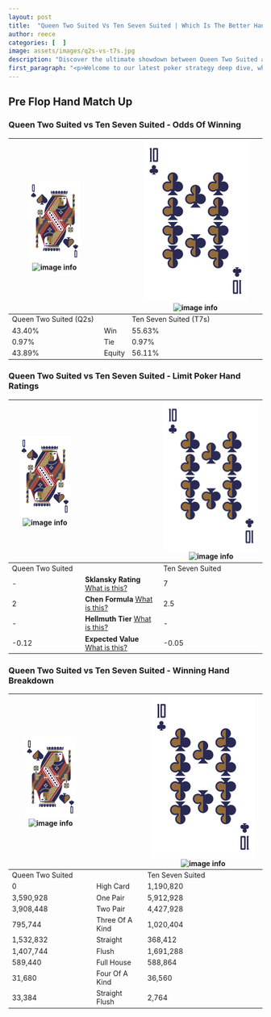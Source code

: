 ```yaml
---
layout: post
title:  "Queen Two Suited Vs Ten Seven Suited | Which Is The Better Hand In Poker? A Complete Guide"
author: reece
categories: [  ]
image: assets/images/q2s-vs-t7s.jpg
description: "Discover the ultimate showdown between Queen Two Suited and Ten Seven Suited in poker! Uncover the odds, strategies, and scenarios where one hand triumphs over the other. Get ready to up your poker game with this thrilling analysis."
first_paragraph: "<p>Welcome to our latest poker strategy deep dive, where we're pitting two distinct hands against each other in a high-stakes showdown: Queen Two Suited vs Ten Seven Suited.</p><p>In the dynamic world of poker, every decision counts, and knowing which hand holds the upper hand is key to your success at the table.</p><p>In this article, we'll dissect these two hands, explore the scenarios where one dominates the other, and equip you with the knowledge to make strategic choices that can tip the odds in your favor.</p><p>Get ready to unravel the intriguing dynamics of these poker hands and elevate your game to new heights.</p>"
---
```




[comment]: # (sp0)

## Pre Flop Hand Match Up

<div class="table hand-ratings" markdown="1"> 



### Queen Two Suited vs Ten Seven Suited - Odds Of Winning


    
| ![image info](assets/images/hand1/Q.png) ![image info](assets/images/hand1/2s.png) |  | ![image info](assets/images/hand2/T.png) ![image info](assets/images/hand2/7s.png) |
| -------- | -------- | -------- |
| Queen Two Suited (Q2s) |  | Ten Seven Suited (T7s) |
| 43.40% | Win | 55.63% |
| 0.97% | Tie | 0.97% |
| 43.89% | Equity | 56.11% |




[comment]: # (sp1)



### Queen Two Suited vs Ten Seven Suited - Limit Poker Hand Ratings


    
| ![image info](assets/images/hand1/Q.png) ![image info](assets/images/hand1/2s.png) |  | ![image info](assets/images/hand2/T.png) ![image info](assets/images/hand2/7s.png) |
| -------- | -------- | -------- |
| Queen Two Suited |  | Ten Seven Suited |
| - | **Sklansky Rating** [What is this?](/sklansky-rating-explained) | 7 |
| 2 | **Chen Formula** [What is this?](/chen-formula-explained) | 2.5 |
| - | **Hellmuth Tier** [What is this?](/Hellmuth-tier-explained) | - |
| -0.12 | **Expected Value** [What is this?](/expected-value-explained) | -0.05 |




[comment]: # (sp2)



### Queen Two Suited vs Ten Seven Suited - Winning Hand Breakdown


    
| ![image info](assets/images/hand1/Q.png) ![image info](assets/images/hand1/2s.png) |  | ![image info](assets/images/hand2/T.png) ![image info](assets/images/hand2/7s.png) |
| -------- | -------- | -------- |
| Queen Two Suited |  | Ten Seven Suited |
| 0 | High Card | 1,190,820 |
| 3,590,928 | One Pair | 5,912,928 |
| 3,908,448 | Two Pair | 4,427,928 |
| 795,744 | Three Of A Kind | 1,020,404 |
| 1,532,832 | Straight | 368,412 |
| 1,407,744 | Flush | 1,691,288 |
| 589,440 | Full House | 588,864 |
| 31,680 | Four Of A Kind | 36,560 |
| 33,384 | Straight Flush | 2,764 |




[comment]: # (sp3)



</div>

[comment]: # (sp4)



[comment]: # (sp5)

